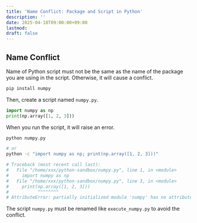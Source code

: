 ```yaml
---
title: 'Name Conflict: Package and Script in Python'
description: ''
date: 2025-04-18T09:00:00+09:00
lastmod: 
draft: false
---
```


## Name Conflict

Name of Python script must not be the same as the name of the package you are using in the script. Otherwise, it will cause a conflict.

```bash
pip install numpy
```

Then, create a script named `numpy.py`.

```python
import numpy as np
print(np.array([1, 2, 3]))
```

When you run the script, it will raise an error.

```bash
python numpy.py

# or
python -c "import numpy as np; print(np.array([1, 2, 3]))"

# Traceback (most recent call last):
#   File "/home/xxx/python-sandbox/numpy.py", line 1, in <module>
#     import numpy as np
#   File "/home/xxx/python-sandbox/numpy.py", line 3, in <module>
#     print(np.array([1, 2, 3]))
#           ^^^^^^^^
# AttributeError: partially initialized module 'numpy' has no attribute 'array' (most likely due to a circular import)
```

The script `numpy.py` must be renamed like `execute_numpy.py` to avoid the conflict.
